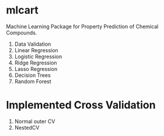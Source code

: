 # mlcart

Machine Learning Package for Property Prediction of Chemical Compounds.

1. Data Validation
2. Linear Regression
3. Logistic Regression
4. Ridge Regression
5. Lasso Regression
6. Decision Trees
7. Random Forest


# Implemented Cross Validation
1. Normal outer CV
2. NestedCV
